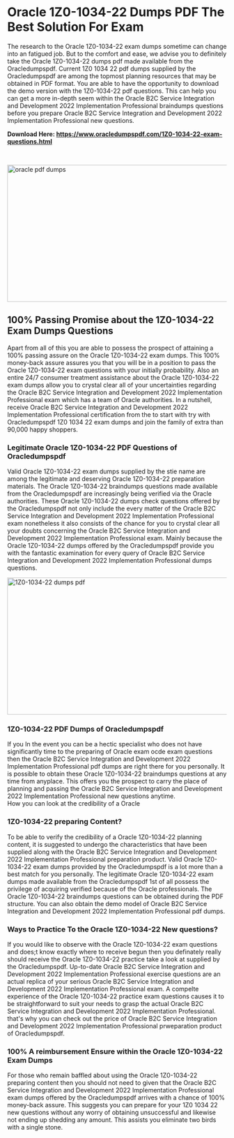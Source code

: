 <h1>Oracle 1Z0-1034-22 Dumps PDF The Best Solution For Exam</h1>
<p>The research to the Oracle 1Z0-1034-22 exam dumps sometime can change into an fatigued job. But to the comfort and ease, we advise you to definitely take the Oracle 1Z0-1034-22 dumps pdf made available from the Oracledumpspdf. Current 1Z0 1034 22 pdf dumps supplied by the Oracledumpspdf are among the topmost planning resources that may be obtained in PDF format. You are able to have the opportunity to download the demo version with the 1Z0-1034-22 pdf questions. This can help you can get a more in-depth seem within the Oracle B2C Service Integration and Development 2022 Implementation Professional braindumps questions before you prepare Oracle B2C Service Integration and Development 2022 Implementation Professional new questions.</p>
<p><strong>Download Here: <a href="https://www.oracledumpspdf.com/1Z0-1034-22-exam-questions.html">https://www.oracledumpspdf.com/1Z0-1034-22-exam-questions.html</a></strong></p>
<p>&nbsp;</p>
<p><span style="font-weight: 400;"><img style="display: block; margin-left: auto; margin-right: auto;" src="https://i.ibb.co/RCKYBmz/digital-marketing-Made-with-Poster-My-Wall.jpg" alt="oracle pdf dumps" width="850" height="314" /></span></p>
<h2><strong>100% Passing Promise about the 1Z0-1034-22 Exam Dumps Questions</strong></h2>
<p>Apart from all of this you are able to possess the prospect of attaining a 100% passing assure on the Oracle 1Z0-1034-22 exam dumps. This 100% money-back assure assures you that you will be in a position to pass the Oracle 1Z0-1034-22 exam questions with your initially probability. Also an entire 24/7 consumer treatment assistance about the Oracle 1Z0-1034-22 exam dumps allow you to crystal clear all of your uncertainties regarding the Oracle B2C Service Integration and Development 2022 Implementation Professional exam which has a team of Oracle authorities. In a nutshell, receive Oracle B2C Service Integration and Development 2022 Implementation Professional certification from the to start with try with Oracledumpspdf 1Z0 1034 22 exam dumps and join the family of extra than 90,000 happy shoppers.</p>
<h3><strong>Legitimate Oracle 1Z0-1034-22 PDF Questions of Oracledumpspdf</strong></h3>
<p>Valid Oracle 1Z0-1034-22 exam dumps supplied by the stie name are among the legitimate and deserving Oracle 1Z0-1034-22 preparation materials. The Oracle 1Z0-1034-22 braindumps questions made available from the Oracledumpspdf are increasingly being verified via the Oracle authorities. These Oracle 1Z0-1034-22 dumps check questions offered by the Oracledumpspdf not only include the every matter of the Oracle B2C Service Integration and Development 2022 Implementation Professional exam nonetheless it also consists of the chance for you to crystal clear all your doubts concerning the Oracle B2C Service Integration and Development 2022 Implementation Professional exam. Mainly because the Oracle 1Z0-1034-22 dumps offered by the Oracledumpspdf provide you with the fantastic examination for every query of Oracle B2C Service Integration and Development 2022 Implementation Professional dumps questions.</p>
<p><a href="https://www.oracledumpspdf.com/1Z0-1034-22-exam-questions.html"><span style="font-weight: 400;"><img style="display: block; margin-left: auto; margin-right: auto;" src="https://i.ibb.co/zfVYYs0/Digital-Marketing-Agency-Made-with-Poster-My-Wall-1.jpg" alt="1Z0-1034-22 dumps pdf" width="850" height="314" /></span></a></p>
<h3><strong>1Z0-1034-22 PDF Dumps of Oracledumpspdf</strong></h3>
<p>If you In the event you can be a hectic specialist who does not have significantly time to the preparing of Oracle exam ocde exam questions then the Oracle B2C Service Integration and Development 2022 Implementation Professional pdf dumps are right there for you personally. It is possible to obtain these Oracle 1Z0-1034-22 braindumps questions at any time from anyplace. This offers you the prospect to carry the place of planning and passing the Oracle B2C Service Integration and Development 2022 Implementation Professional new questions anytime.<br />How you can look at the credibility of a Oracle</p>
<h3>1Z0-1034-22 preparing Content?</h3>
<p>To be able to verify the credibility of a Oracle 1Z0-1034-22 planning content, it is suggested to undergo the characteristics that have been supplied along with the Oracle B2C Service Integration and Development 2022 Implementation Professional preparation product. Valid Oracle 1Z0-1034-22 exam dumps provided by the Oracledumpspdf is a lot more than a best match for you personally. The legitimate Oracle 1Z0-1034-22 exam dumps made available from the Oracledumpspdf 1st of all possess the privilege of acquiring verified because of the Oracle professionals. The Oracle 1Z0-1034-22 braindumps questions can be obtained during the PDF structure. You can also obtain the demo model of Oracle B2C Service Integration and Development 2022 Implementation Professional pdf dumps.</p>
<h3>Ways to Practice To the Oracle 1Z0-1034-22 New questions?</h3>
<p>If you would like to observe with the Oracle 1Z0-1034-22 exam questions and does;t know exactly where to receive begun then you definately really should receive the Oracle 1Z0-1034-22 practice take a look at supplied by the Oracledumpspdf. Up-to-date Oracle B2C Service Integration and Development 2022 Implementation Professional exercise questions are an actual replica of your serious Oracle B2C Service Integration and Development 2022 Implementation Professional exam. A compelte experience of the Oracle 1Z0-1034-22 practice exam questions causes it to be straightforward to suit your needs to grasp the actual Oracle B2C Service Integration and Development 2022 Implementation Professional. that's why you can check out the price of Oracle B2C Service Integration and Development 2022 Implementation Professional prweparation product of Oracledumpspdf.</p>
<h3><strong>100% A reimbursement Ensure within the Oracle 1Z0-1034-22 Exam Dumps</strong></h3>
<p>For those who remain baffled about using the Oracle 1Z0-1034-22 preparing content then you should not need to given that the Oracle B2C Service Integration and Development 2022 Implementation Professional exam dumps offered by the Oracledumpspdf arrives with a chance of 100% money-back assure. This suggests you can prepare for your 1Z0 1034 22 new questions without any worry of obtaining unsuccessful and likewise not ending up shedding any amount. This assists you eliminate two birds with a single stone.</p>
